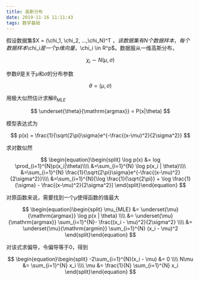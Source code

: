 ```yaml
---
title: 高斯分布
date: 2019-11-16 11:11:43
tags: 数学基础
---
```


假设数据集$X = (\chi_1, \chi_2, ...,\chi_N)^T $，该数据集有N个数据样本，每个数据样本$\chi_i$是一个p维向量，$\chi_i \in R^p$。数据服从一维高斯分布，

$$
\chi_i \sim N(\mu, \sigma)
$$

参数$\theta$是关于$\mu$和$\sigma$的分布参数

$$
\theta = (\mu, \sigma)
$$

用极大似然估计求解$\theta_{MLE}$

$$
\underset{\theta}{\mathrm{argmax}} = P(x|\theta)
$$

模型表达式为

$$
p(x) = \frac{1}{\sqrt{2\pi}\sigma}e^{-\frac{(x-\mu)^2}{2\sigma^2}} 
$$

求对数似然

$$
\begin{equation}\begin{split} 
\log p(x) &= log \prod_{i=1}^{N}p(x_i|\theta)\\\\
&=\sum_{i=1}^{N} \log p(x_i | \theta)\\\\
&=\sum_{i=1}^{N} \frac{1}{\sqrt{2\pi}\sigma}e^{-\frac{(x-\mu)^2}{2\sigma^2}}\\\\
&=\sum_{i=1}^{N}[\log \frac{1}{\sqrt{2\pi}} + \log \frac{1}{\sigma} - \frac{(x-\mu)^2}{2\sigma^2}]
\end{split}\end{equation}
$$

对原函数来说，需要找到一个$\mu$使得函数的值最大

$$
\begin{equation}\begin{split} 
\mu_{MLE} &= \underset{\mu}{\mathrm{argmax}} \log p(x | \theta) \\\\
&= \underset{\mu}{\mathrm{argmax}} \sum_{i=1}^{N}- \frac{(x_i - \mu)^2}{2\sigma^2} \\\\
&= \underset{\mu}{\mathrm{argmin}} \sum_{i=1}^{N} (x_i - \mu)^2
\end{split}\end{equation}
$$

对该式求偏导，令偏导等于0，得到

$$
\begin{equation}\begin{split} 
-2\sum_{i=1}^{N}(x_i - \mu) &= 0 \\\\
N\mu &= \sum_{i=1}^{N} x_i \\\\
\mu &= \frac{1}{N} \sum_{i=1}^{N} x_i
\end{split}\end{equation}
$$



